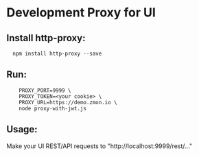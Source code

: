 Development Proxy for UI
========================

Install http-proxy:
-------------------

```
  npm install http-proxy --save
```


Run:
----

```
    PROXY_PORT=9999 \
    PROXY_TOKEN=<your cookie> \
    PROXY_URL=https://demo.zmon.io \
    node proxy-with-jwt.js
```

Usage:
------

Make your UI REST/API requests to "http://localhost:9999/rest/..."

